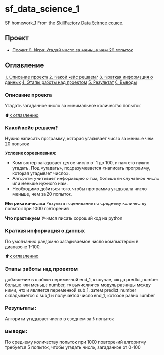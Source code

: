 # sf_data_science_1
SF homework_1
From the [SkillFactory Data Scirnce cource](http://skillfactory.ru/data-scientist).

## Проект

* [Проект 0. Игра: Угадай число за меньше чем 20 попыток](https://github.com/IliaMishin/sf_data_science_1/tree/main/project_0)

## Оглавление
[1. Описание проекта](https://github.com/IliaMishin/sf_data_science_1/blob/main/README.md#Описание-проекта) 
[2. Какой кейс решаем?](https://github.com/IliaMishin/sf_data_science_1/blob/main/README.md#Какой-кейс-решаем)
[3. Краткая информация о данных](https://github.com/IliaMishin/sf_data_science_1/blob/main/README.md#Краткая-информация-о-данных)
[4. Этапы работы над проектом](https://github.com/IliaMishin/sf_data_science_1/blob/main/README.md#Этапы-работы-над-проектом)
[5. Результат](https://github.com/IliaMishin/sf_data_science_1/blob/main/README.md#Результат)
[6. Выводы](https://github.com/IliaMishin/sf_data_science_1/blob/main/README.md#Выводы)

### Описание проекта
Угадать загаданное число за минимальное количество попыток.

:arrow_up:[к оглавлению](https://github.com/IliaMishin/sf_data_science_1/blob/main/README.md#Оглавление)

### Какой кейс решаем?
Нужно написать программу, которая угадывает число за меньше чем 20 попыток

**Условие соревнования:**
- Компьютер загадывает целое число от 1 до 100, и нам его нужно угадать. Под «угадать», подразумевается «написать программу, которая угадывает число».
- Алгоритм учитывает информацию о том, больше ли случайное число или меньше нужного нам.
- Необходимо добиться того, чтобы программа угадывала число меньше, чем за 20 попыток.

**Метрика качества**
Результат оценивания по среднему количеству попыток при 1000 повторений

**Что практикуем**
Учимся писать хороший код на python


### Краткая информация о данных
 По умолчанию рандомно загадываемое число компьютером в диапазоне 1-100.
 
:arrow_up:[к оглавлению](https://github.com/IliaMishin/sf_data_science_1/blob/main/README.md#Оглавление)

### Этапы работы над проектом
добавление в шаблон переменной end_1, в случае, когда predict_number больше или меньше number, то вычислиятся модуль разницы между ними, что и является переменной sub_1, затем  predict_number  складывается с sub_1 и получается число end_1, которое равно number 

### Результаты:
Алгоритм угадывает число в среднем за:5 попыток

### Выводы:
По среднему количеству попыток при 1000 повторений алгоритму требуется 5 попыток, чтобы угадать число, загаданное от 0-100



